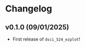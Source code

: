 # Changelog

<!--next-version-placeholder-->

## v0.1.0 (09/01/2025)

- First release of `dsci_524_ezplot`!
